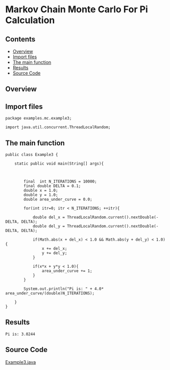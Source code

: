 # Markov Chain Monte Carlo For Pi Calculation

## Contents
 * [Overview](#overview) 
 * [Import files](#include_files)
 * [The main function](#m_func)
 * [Results](#results)
 * [Source Code](#source_code)

## <a name="overview"></a> Overview

## <a name="include_files"></a> Import files

 ```
package examples.mc.example3;

import java.util.concurrent.ThreadLocalRandom;
 ```

## <a name="m_func"></a> The main function

```
public class Example3 {

    static public void main(String[] args){



        final  int N_ITERATIONS = 10000;
        final double DELTA = 0.1;
        double x = 1.0;
        double y = 1.0;
        double area_under_curve = 0.0;

        for(int itr=0; itr < N_ITERATIONS; ++itr){

            double del_x = ThreadLocalRandom.current().nextDouble(-DELTA, DELTA);
            double del_y = ThreadLocalRandom.current().nextDouble(-DELTA, DELTA);

            if(Math.abs(x + del_x) < 1.0 && Math.abs(y + del_y) < 1.0){
                x += del_x;
                y += del_y;
            }

            if(x*x + y*y < 1.0){
                area_under_curve += 1;
            }
        }

        System.out.println("Pi is: " + 4.0* area_under_curve/(double)N_ITERATIONS);
        
    }
}
```

## <a name="results"></a> Results

```
Pi is: 3.0244
```

 ## <a name="source_code"></a> Source Code
 
 <a href="Example3.java">Example3.java</a>